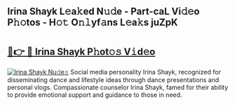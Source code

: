 ## Irina Shayk L𝚎a𝚔ed N𝚞𝚍e - Part-caL Vi𝚍𝚎o P𝚑𝚘tos - H𝚘𝚝 O𝚗𝚕yf𝚊ns L𝚎a𝚔s juZpK

# <h2><a href="http://kfenqk.oniu.top/?m=Irina+Shayk">🔗👉 🔴 Irina Shayk P𝚑ot𝚘𝚜 V𝚒d𝚎o</a></h2>

[![Irina Shayk Nu𝚍e𝚜](https://i.imgur.com/0qMVB7G.gif)](http://kfenqk.oniu.top/?m=Irina+Shayk)
Social media personality Irina Shayk, recognized for disseminating dance and lifestyle ideas through dance presentations and personal vlogs. Compassionate counselor Irina Shayk, famed for their ability to provide emotional support and guidance to those in need.  
